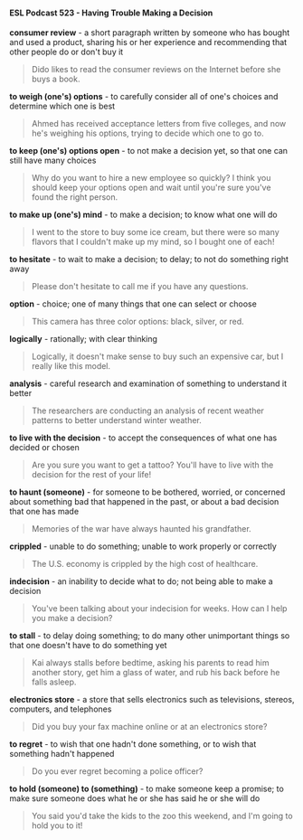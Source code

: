 #### ESL Podcast 523 - Having Trouble Making a Decision

**consumer review** - a short paragraph written by someone who has bought and
used a product, sharing his or her experience and recommending that other
people do or don't buy it

> Dido likes to read the consumer reviews on the Internet before she buys a
book.

**to weigh (one's) options** - to carefully consider all of one's choices and
determine which one is best

> Ahmed has received acceptance letters from five colleges, and now he's
weighing his options, trying to decide which one to go to.

**to keep (one's) options open** - to not make a decision yet, so that one can still
have many choices

> Why do you want to hire a new employee so quickly? I think you should keep
your options open and wait until you're sure you've found the right person.

**to make up (one's) mind** - to make a decision; to know what one will do

> I went to the store to buy some ice cream, but there were so many flavors that I
couldn't make up my mind, so I bought one of each!

**to hesitate** - to wait to make a decision; to delay; to not do something right away

> Please don't hesitate to call me if you have any questions.

**option** - choice; one of many things that one can select or choose

> This camera has three color options: black, silver, or red.

**logically** - rationally; with clear thinking

> Logically, it doesn't make sense to buy such an expensive car, but I really like
this model.

**analysis** - careful research and examination of something to understand it better

> The researchers are conducting an analysis of recent weather patterns to better
understand winter weather.

**to live with the decision** - to accept the consequences of what one has decided
or chosen

> Are you sure you want to get a tattoo? You'll have to live with the decision for
the rest of your life!

**to haunt (someone)** - for someone to be bothered, worried, or concerned about
something bad that happened in the past, or about a bad decision that one has
made

> Memories of the war have always haunted his grandfather.

**crippled** - unable to do something; unable to work properly or correctly

> The U.S. economy is crippled by the high cost of healthcare.

**indecision** - an inability to decide what to do; not being able to make a decision

> You've been talking about your indecision for weeks. How can I help you make
a decision?

**to stall** - to delay doing something; to do many other unimportant things so that
one doesn't have to do something yet

> Kai always stalls before bedtime, asking his parents to read him another story,
get him a glass of water, and rub his back before he falls asleep.

**electronics store** - a store that sells electronics such as televisions, stereos,
computers, and telephones

> Did you buy your fax machine online or at an electronics store?

**to regret** - to wish that one hadn't done something, or to wish that something
hadn't happened

> Do you ever regret becoming a police officer?

**to hold (someone) to (something)** - to make someone keep a promise; to
make sure someone does what he or she has said he or she will do

> You said you'd take the kids to the zoo this weekend, and I'm going to hold you
to it!

